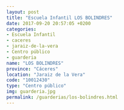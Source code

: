```yaml
---
layout: post
title: "Escuela Infantil LOS BOLINDRES"
date: 2017-09-20 20:57:05 +0200
categories:
- Escuela Infantil
- caceres
- jaraiz-de-la-vera
- Centro público
- guarderia
name: "LOS BOLINDRES"
province: "Cáceres"
location: "Jaraiz de la Vera"
code: "10012430"
type: "Centro público"
img: guarderia.jpg
permalink: /guarderias/los-bolindres.html
---
```

